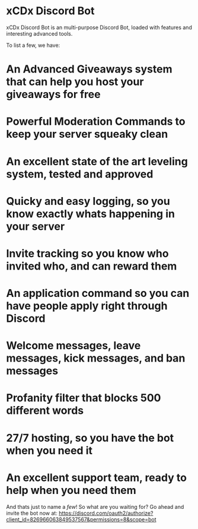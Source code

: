 # xCDx Discord Bot

xCDx Discord Bot is an multi-purpose Discord Bot, loaded with features and interesting advanced tools.

To list a few, we have:

# An Advanced Giveaways system that can help you host your giveaways for free

# Powerful Moderation Commands to keep your server squeaky clean

# An excellent state of the art leveling system, tested and approved

# Quicky and easy logging, so you know exactly whats happening in your server

# Invite tracking so you know who invited who, and can reward them

# An application command so you can have people apply right through Discord

# Welcome messages, leave messages, kick messages, and ban messages

# Profanity filter that blocks **500 different words**

# 27/7 hosting, so you have the bot when you need it

# An excellent support team, ready to help when you need them

And thats just to name a *few*! So what are you waiting for? Go ahead and invite the bot now at:
https://discord.com/oauth2/authorize?client_id=826966063849537567&permissions=8&scope=bot
